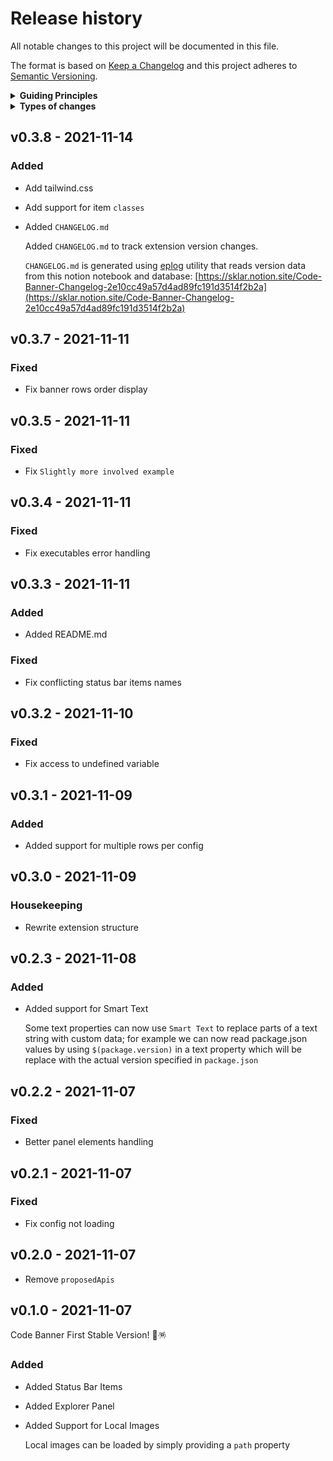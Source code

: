 # Release history

All notable changes to this project will be documented in this file.

The format is based on [Keep a Changelog](http://keepachangelog.com/en/1.0.0/)
and this project adheres to [Semantic Versioning](http://semver.org/spec/v2.0.0.html).

<details>
  <summary><strong>Guiding Principles</strong></summary>

- Changelogs are for humans, not machines.
- There should be an entry for every single version.
- The same types of changes should be grouped.
- Versions and sections should be linkable.
- The latest version comes first.
- The release date of each versions is displayed.
- Mention whether you follow Semantic Versioning.

</details>

<details>
  <summary><strong>Types of changes</strong></summary>

Changelog entries are classified using the following labels _(from [keep-a-changelog](http://keepachangelog.com/)_):

- `Added` for new features.
- `Changed` for changes in existing functionality.
- `Deprecated` for soon-to-be removed features.
- `Removed` for now removed features.
- `Fixed` for any bug fixes.
- `Security` in case of vulnerabilities.

</details>

## v0.3.8 - 2021-11-14

### Added

-   Add tailwind.css
-   Add support for item `classes`
-   Added `CHANGELOG.md`

    Added  `CHANGELOG.md`  to track extension version changes.

    `CHANGELOG.md`  is generated using  [eplog](https://npmjs.com/package/eplog)  utility that reads version data from this notion notebook and database:  [https://sklar.notion.site/Code-Banner-Changelog-2e10cc49a57d4ad89fc191d3514f2b2a](https://sklar.notion.site/Code-Banner-Changelog-2e10cc49a57d4ad89fc191d3514f2b2a)

    




## v0.3.7 - 2021-11-11

### Fixed

-   Fix banner rows order display


## v0.3.5 - 2021-11-11

### Fixed

-   Fix  `Slightly more involved example`


## v0.3.4 - 2021-11-11

### Fixed

-   Fix executables error handling


## v0.3.3 - 2021-11-11

### Added

-   Added README.md

### Fixed

-   Fix conflicting status bar items names


## v0.3.2 - 2021-11-10

### Fixed

-   Fix access to undefined variable


## v0.3.1 - 2021-11-09

### Added

-   Added support for multiple rows per config


## v0.3.0 - 2021-11-09

### Housekeeping

-   Rewrite extension structure


## v0.2.3 - 2021-11-08

### Added

-   Added support for Smart Text

    Some text properties can now use  `Smart Text`  to replace parts of a text string with custom data; for example we can now read package.json values by using  `$(package.version)`  in a text property which will be replace with the actual version specified in  `package.json`




## v0.2.2 - 2021-11-07

### Fixed

-   Better panel elements handling


## v0.2.1 - 2021-11-07

### Fixed

-   Fix config not loading 


## v0.2.0 - 2021-11-07

-   Remove `proposedApis`


## v0.1.0 - 2021-11-07

Code Banner First Stable Version! 🥳🪅



### Added

-   Added Status Bar Items
-   Added Explorer Panel
-   Added Support for Local Images

    Local images can be loaded by simply providing a  `path`  property



